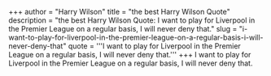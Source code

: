 +++
author = "Harry Wilson"
title = "the best Harry Wilson Quote"
description = "the best Harry Wilson Quote: I want to play for Liverpool in the Premier League on a regular basis, I will never deny that."
slug = "i-want-to-play-for-liverpool-in-the-premier-league-on-a-regular-basis-i-will-never-deny-that"
quote = '''I want to play for Liverpool in the Premier League on a regular basis, I will never deny that.'''
+++
I want to play for Liverpool in the Premier League on a regular basis, I will never deny that.
